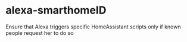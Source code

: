 # alexa-smarthomeID
Ensure that Alexa triggers specific HomeAssistant scripts only if known people request her to do so
